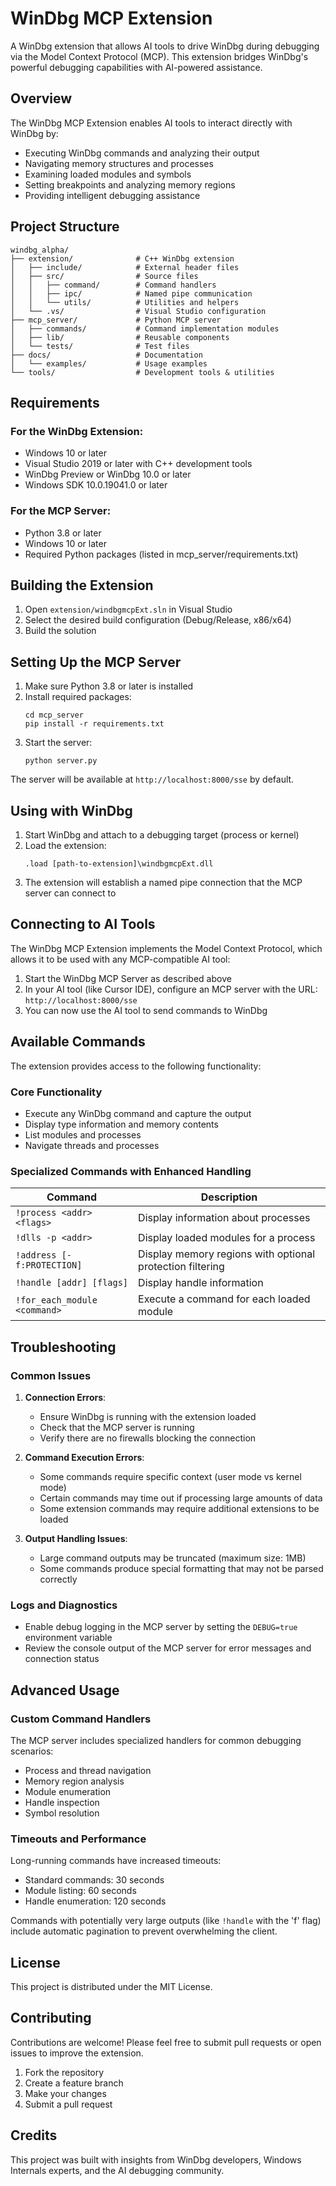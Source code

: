 # WinDbg MCP Extension

A WinDbg extension that allows AI tools to drive WinDbg during debugging via the Model Context Protocol (MCP). This extension bridges WinDbg's powerful debugging capabilities with AI-powered assistance.

## Overview

The WinDbg MCP Extension enables AI tools to interact directly with WinDbg by:

- Executing WinDbg commands and analyzing their output
- Navigating memory structures and processes
- Examining loaded modules and symbols
- Setting breakpoints and analyzing memory regions
- Providing intelligent debugging assistance

## Project Structure

```
windbg_alpha/
├── extension/              # C++ WinDbg extension
│   ├── include/            # External header files
│   ├── src/                # Source files
│   │   ├── command/        # Command handlers
│   │   ├── ipc/            # Named pipe communication
│   │   └── utils/          # Utilities and helpers
│   └── .vs/                # Visual Studio configuration
├── mcp_server/             # Python MCP server
│   ├── commands/           # Command implementation modules
│   ├── lib/                # Reusable components
│   └── tests/              # Test files
├── docs/                   # Documentation
│   └── examples/           # Usage examples
└── tools/                  # Development tools & utilities
```

## Requirements

### For the WinDbg Extension:
- Windows 10 or later
- Visual Studio 2019 or later with C++ development tools
- WinDbg Preview or WinDbg 10.0 or later
- Windows SDK 10.0.19041.0 or later

### For the MCP Server:
- Python 3.8 or later
- Windows 10 or later
- Required Python packages (listed in mcp_server/requirements.txt)

## Building the Extension

1. Open `extension/windbgmcpExt.sln` in Visual Studio
2. Select the desired build configuration (Debug/Release, x86/x64)
3. Build the solution

## Setting Up the MCP Server

1. Make sure Python 3.8 or later is installed
2. Install required packages:
   ```
   cd mcp_server
   pip install -r requirements.txt
   ```
3. Start the server:
   ```
   python server.py
   ```

The server will be available at `http://localhost:8000/sse` by default.

## Using with WinDbg

1. Start WinDbg and attach to a debugging target (process or kernel)
2. Load the extension:
   ```
   .load [path-to-extension]\windbgmcpExt.dll
   ```
3. The extension will establish a named pipe connection that the MCP server can connect to

## Connecting to AI Tools

The WinDbg MCP Extension implements the Model Context Protocol, which allows it to be used with any MCP-compatible AI tool:

1. Start the WinDbg MCP Server as described above
2. In your AI tool (like Cursor IDE), configure an MCP server with the URL: `http://localhost:8000/sse`
3. You can now use the AI tool to send commands to WinDbg

## Available Commands

The extension provides access to the following functionality:

### Core Functionality
- Execute any WinDbg command and capture the output
- Display type information and memory contents
- List modules and processes
- Navigate threads and processes

### Specialized Commands with Enhanced Handling

| Command | Description |
|---------|-------------|
| `!process <addr> <flags>` | Display information about processes |
| `!dlls -p <addr>` | Display loaded modules for a process |
| `!address [-f:PROTECTION]` | Display memory regions with optional protection filtering |
| `!handle [addr] [flags]` | Display handle information |
| `!for_each_module <command>` | Execute a command for each loaded module |

## Troubleshooting

### Common Issues

1. **Connection Errors**:
   - Ensure WinDbg is running with the extension loaded
   - Check that the MCP server is running
   - Verify there are no firewalls blocking the connection

2. **Command Execution Errors**:
   - Some commands require specific context (user mode vs kernel mode)
   - Certain commands may time out if processing large amounts of data
   - Some extension commands may require additional extensions to be loaded

3. **Output Handling Issues**:
   - Large command outputs may be truncated (maximum size: 1MB)
   - Some commands produce special formatting that may not be parsed correctly

### Logs and Diagnostics

- Enable debug logging in the MCP server by setting the `DEBUG=true` environment variable
- Review the console output of the MCP server for error messages and connection status

## Advanced Usage

### Custom Command Handlers

The MCP server includes specialized handlers for common debugging scenarios:

- Process and thread navigation
- Memory region analysis
- Module enumeration
- Handle inspection
- Symbol resolution

### Timeouts and Performance

Long-running commands have increased timeouts:
- Standard commands: 30 seconds
- Module listing: 60 seconds
- Handle enumeration: 120 seconds

Commands with potentially very large outputs (like `!handle` with the 'f' flag) include automatic pagination to prevent overwhelming the client.

## License

This project is distributed under the MIT License.

## Contributing

Contributions are welcome! Please feel free to submit pull requests or open issues to improve the extension.

1. Fork the repository
2. Create a feature branch
3. Make your changes
4. Submit a pull request

## Credits

This project was built with insights from WinDbg developers, Windows Internals experts, and the AI debugging community. 